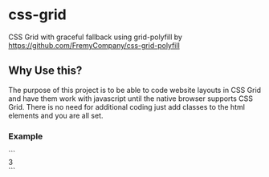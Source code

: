 # css-grid
CSS Grid with graceful fallback using grid-polyfill by https://github.com/FremyCompany/css-grid-polyfill

<h2>Why Use this?</h2>
The purpose of this project is to be able to code website layouts in CSS Grid and have them work with javascript until the native browser supports CSS Grid. There is no need for additional coding just add classes to the html elements and you are all set.
<h3>Example</h3>
```
  <div class="gc-span-3 gr-span-3">3</div>
```
